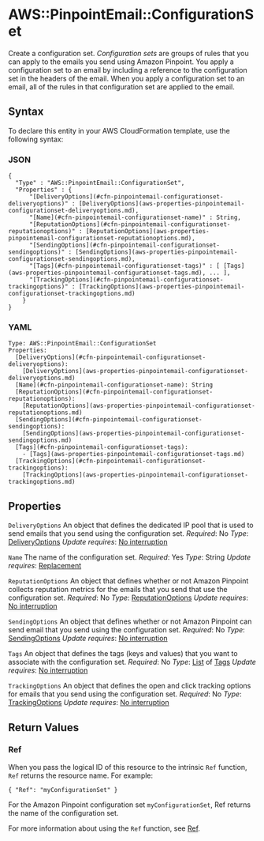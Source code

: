 # AWS::PinpointEmail::ConfigurationSet<a name="aws-resource-pinpointemail-configurationset"></a>

Create a configuration set\. *Configuration sets* are groups of rules that you can apply to the emails you send using Amazon Pinpoint\. You apply a configuration set to an email by including a reference to the configuration set in the headers of the email\. When you apply a configuration set to an email, all of the rules in that configuration set are applied to the email\.

## Syntax<a name="aws-resource-pinpointemail-configurationset-syntax"></a>

To declare this entity in your AWS CloudFormation template, use the following syntax:

### JSON<a name="aws-resource-pinpointemail-configurationset-syntax.json"></a>

```
{
  "Type" : "AWS::PinpointEmail::ConfigurationSet",
  "Properties" : {
      "[DeliveryOptions](#cfn-pinpointemail-configurationset-deliveryoptions)" : [DeliveryOptions](aws-properties-pinpointemail-configurationset-deliveryoptions.md),
      "[Name](#cfn-pinpointemail-configurationset-name)" : String,
      "[ReputationOptions](#cfn-pinpointemail-configurationset-reputationoptions)" : [ReputationOptions](aws-properties-pinpointemail-configurationset-reputationoptions.md),
      "[SendingOptions](#cfn-pinpointemail-configurationset-sendingoptions)" : [SendingOptions](aws-properties-pinpointemail-configurationset-sendingoptions.md),
      "[Tags](#cfn-pinpointemail-configurationset-tags)" : [ [Tags](aws-properties-pinpointemail-configurationset-tags.md), ... ],
      "[TrackingOptions](#cfn-pinpointemail-configurationset-trackingoptions)" : [TrackingOptions](aws-properties-pinpointemail-configurationset-trackingoptions.md)
    }
}
```

### YAML<a name="aws-resource-pinpointemail-configurationset-syntax.yaml"></a>

```
Type: AWS::PinpointEmail::ConfigurationSet
Properties:
  [DeliveryOptions](#cfn-pinpointemail-configurationset-deliveryoptions):
    [DeliveryOptions](aws-properties-pinpointemail-configurationset-deliveryoptions.md)
  [Name](#cfn-pinpointemail-configurationset-name): String
  [ReputationOptions](#cfn-pinpointemail-configurationset-reputationoptions):
    [ReputationOptions](aws-properties-pinpointemail-configurationset-reputationoptions.md)
  [SendingOptions](#cfn-pinpointemail-configurationset-sendingoptions):
    [SendingOptions](aws-properties-pinpointemail-configurationset-sendingoptions.md)
  [Tags](#cfn-pinpointemail-configurationset-tags):
    - [Tags](aws-properties-pinpointemail-configurationset-tags.md)
  [TrackingOptions](#cfn-pinpointemail-configurationset-trackingoptions):
    [TrackingOptions](aws-properties-pinpointemail-configurationset-trackingoptions.md)
```

## Properties<a name="aws-resource-pinpointemail-configurationset-properties"></a>

`DeliveryOptions`  <a name="cfn-pinpointemail-configurationset-deliveryoptions"></a>
An object that defines the dedicated IP pool that is used to send emails that you send using the configuration set\.
*Required*: No
*Type*: [DeliveryOptions](aws-properties-pinpointemail-configurationset-deliveryoptions.md)
*Update requires*: [No interruption](https://docs.aws.amazon.com/AWSCloudFormation/latest/UserGuide/using-cfn-updating-stacks-update-behaviors.html#update-no-interrupt)

`Name`  <a name="cfn-pinpointemail-configurationset-name"></a>
The name of the configuration set\.
*Required*: Yes
*Type*: String
*Update requires*: [Replacement](https://docs.aws.amazon.com/AWSCloudFormation/latest/UserGuide/using-cfn-updating-stacks-update-behaviors.html#update-replacement)

`ReputationOptions`  <a name="cfn-pinpointemail-configurationset-reputationoptions"></a>
An object that defines whether or not Amazon Pinpoint collects reputation metrics for the emails that you send that use the configuration set\.
*Required*: No
*Type*: [ReputationOptions](aws-properties-pinpointemail-configurationset-reputationoptions.md)
*Update requires*: [No interruption](https://docs.aws.amazon.com/AWSCloudFormation/latest/UserGuide/using-cfn-updating-stacks-update-behaviors.html#update-no-interrupt)

`SendingOptions`  <a name="cfn-pinpointemail-configurationset-sendingoptions"></a>
An object that defines whether or not Amazon Pinpoint can send email that you send using the configuration set\.
*Required*: No
*Type*: [SendingOptions](aws-properties-pinpointemail-configurationset-sendingoptions.md)
*Update requires*: [No interruption](https://docs.aws.amazon.com/AWSCloudFormation/latest/UserGuide/using-cfn-updating-stacks-update-behaviors.html#update-no-interrupt)

`Tags`  <a name="cfn-pinpointemail-configurationset-tags"></a>
An object that defines the tags \(keys and values\) that you want to associate with the configuration set\.
*Required*: No
*Type*: [List](aws-properties-pinpointemail-configurationset-tags.md) of [Tags](aws-properties-pinpointemail-configurationset-tags.md)
*Update requires*: [No interruption](https://docs.aws.amazon.com/AWSCloudFormation/latest/UserGuide/using-cfn-updating-stacks-update-behaviors.html#update-no-interrupt)

`TrackingOptions`  <a name="cfn-pinpointemail-configurationset-trackingoptions"></a>
An object that defines the open and click tracking options for emails that you send using the configuration set\.
*Required*: No
*Type*: [TrackingOptions](aws-properties-pinpointemail-configurationset-trackingoptions.md)
*Update requires*: [No interruption](https://docs.aws.amazon.com/AWSCloudFormation/latest/UserGuide/using-cfn-updating-stacks-update-behaviors.html#update-no-interrupt)

## Return Values<a name="aws-resource-pinpointemail-configurationset-return-values"></a>

### Ref<a name="aws-resource-pinpointemail-configurationset-return-values-ref"></a>

When you pass the logical ID of this resource to the intrinsic `Ref` function, `Ref` returns the resource name\. For example:

 `{ "Ref": "myConfigurationSet" }`

For the Amazon Pinpoint configuration set `myConfigurationSet`, Ref returns the name of the configuration set\.

For more information about using the `Ref` function, see [Ref](https://docs.aws.amazon.com/AWSCloudFormation/latest/UserGuide/intrinsic-function-reference-ref.html)\.
